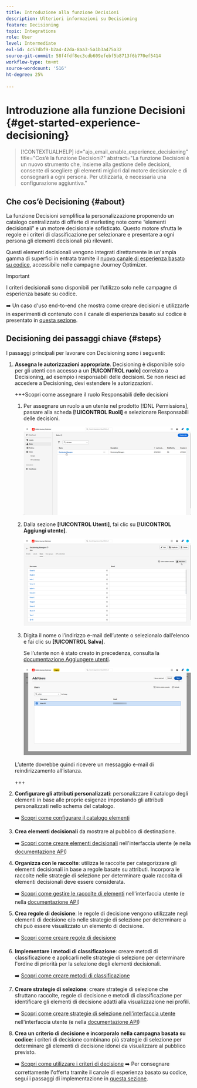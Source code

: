 ```yaml
---
title: Introduzione alla funzione Decisioni
description: Ulteriori informazioni su Decisioning
feature: Decisioning
topic: Integrations
role: User
level: Intermediate
exl-id: 4c57dbf9-b2a4-42da-8aa3-5a1b3a475a32
source-git-commit: 58f4fdf8ec3cdb609efebf5b8713f6b770ef5414
workflow-type: tm+mt
source-wordcount: '516'
ht-degree: 25%

---
```


# Introduzione alla funzione Decisioni {#get-started-experience-decisioning}

>[!CONTEXTUALHELP]
>id="ajo_email_enable_experience_decisioning"
>title="Cos’è la funzione Decisioni?"
>abstract="La funzione Decisioni è un nuovo strumento che, insieme alla gestione delle decisioni, consente di scegliere gli elementi migliori dal motore decisionale e di consegnarli a ogni persona. Per utilizzarla, è necessaria una configurazione aggiuntiva."

## Che cos’è Decisioning {#about}

La funzione Decisioni semplifica la personalizzazione proponendo un catalogo centralizzato di offerte di marketing note come “elementi decisionali” e un motore decisionale sofisticato. Questo motore sfrutta le regole e i criteri di classificazione per selezionare e presentare a ogni persona gli elementi decisionali più rilevanti.

Questi elementi decisionali vengono integrati direttamente in un&#39;ampia gamma di superfici in entrata tramite il [nuovo canale di esperienza basato su codice](../code-based/get-started-code-based.md), accessibile nelle campagne Journey Optimizer.

>[!IMPORTANT]
>
>I criteri decisionali sono disponibili per l’utilizzo solo nelle campagne di esperienza basate su codice.

➡️ Un caso d&#39;uso end-to-end che mostra come creare decisioni e utilizzarle in esperimenti di contenuto con il canale di esperienza basato sul codice è presentato in [questa sezione](experience-decisioning-uc.md).

## Decisioning dei passaggi chiave {#steps}

I passaggi principali per lavorare con Decisioning sono i seguenti:

1. **Assegna le autorizzazioni appropriate**. Decisioning è disponibile solo per gli utenti con accesso a un **[!UICONTROL ruolo]** correlato a Decisioning, ad esempio i responsabili delle decisioni. Se non riesci ad accedere a Decisioning, devi estendere le autorizzazioni.

   +++Scopri come assegnare il ruolo Responsabili delle decisioni

   1. Per assegnare un ruolo a un utente nel prodotto [!DNL Permissions], passare alla scheda **[!UICONTROL Ruoli]** e selezionare Responsabili delle decisioni.

      ![](assets/decision_permission_1.png)

   1. Dalla sezione **[!UICONTROL Utenti]**, fai clic su **[!UICONTROL Aggiungi utente]**.

      ![](assets/decision_permission_2.png)

   1. Digita il nome o l’indirizzo e-mail dell’utente o selezionalo dall’elenco e fai clic su **[!UICONTROL Salva]**.

      Se l’utente non è stato creato in precedenza, consulta la [documentazione Aggiungere utenti](https://experienceleague.adobe.com/it/docs/experience-platform/access-control/ui/users).

      ![](assets/decision_permission_3.png)

   L’utente dovrebbe quindi ricevere un messaggio e-mail di reindirizzamento all’istanza.

   +++

1. **Configurare gli attributi personalizzati**: personalizzare il catalogo degli elementi in base alle proprie esigenze impostando gli attributi personalizzati nello schema del catalogo.

   ➡️ [Scopri come configurare il catalogo elementi](catalogs.md)

1. **Crea elementi decisionali** da mostrare al pubblico di destinazione.

   ➡️ [Scopri come creare elementi decisionali](items.md) nell&#39;interfaccia utente (e nella [documentazione API](api-reference/decisions-items/create.md))

1. **Organizza con le raccolte**: utilizza le raccolte per categorizzare gli elementi decisionali in base a regole basate su attributi. Incorpora le raccolte nelle strategie di selezione per determinare quale raccolta di elementi decisionali deve essere considerata.

   ➡️ [Scopri come gestire le raccolte di elementi](collections.md) nell&#39;interfaccia utente (e nella [documentazione API](api-reference/items-collections/create.md))

1. **Crea regole di decisione**: le regole di decisione vengono utilizzate negli elementi di decisione e/o nelle strategie di selezione per determinare a chi può essere visualizzato un elemento di decisione.

   ➡️ [Scopri come creare regole di decisione](rules.md)

1. **Implementare i metodi di classificazione**: creare metodi di classificazione e applicarli nelle strategie di selezione per determinare l&#39;ordine di priorità per la selezione degli elementi decisionali.

   ➡️ [Scopri come creare metodi di classificazione](ranking/ranking.md)

1. **Creare strategie di selezione**: creare strategie di selezione che sfruttano raccolte, regole di decisione e metodi di classificazione per identificare gli elementi di decisione adatti alla visualizzazione nei profili.

   ➡️ [Scopri come creare strategie di selezione nell&#39;interfaccia utente](selection-strategies.md) nell&#39;interfaccia utente (e nella [documentazione API](api-reference/selection-strategies/create.md))

1. **Crea un criterio di decisione e incorporalo nella campagna basata su codice**: i criteri di decisione combinano più strategie di selezione per determinare gli elementi di decisione idonei da visualizzare al pubblico previsto.

   ➡️ [Scopri come utilizzare i criteri di decisione](create-decision.md)
➡️ Per consegnare correttamente l&#39;offerta tramite il canale di esperienza basato su codice, segui i passaggi di implementazione in [questa sezione](../code-based/code-based-implementation-samples.md).

